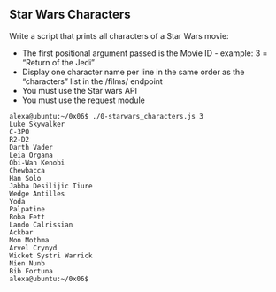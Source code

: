 ## Star Wars Characters

Write a script that prints all characters of a Star Wars movie:

+ The first positional argument passed is the Movie ID - example: 3 = “Return of the Jedi”
+ Display one character name per line in the same order as the “characters” list in the /films/ endpoint
+ You must use the Star wars API
+ You must use the request module
```
alexa@ubuntu:~/0x06$ ./0-starwars_characters.js 3
Luke Skywalker
C-3PO
R2-D2
Darth Vader
Leia Organa
Obi-Wan Kenobi
Chewbacca
Han Solo
Jabba Desilijic Tiure
Wedge Antilles
Yoda
Palpatine
Boba Fett
Lando Calrissian
Ackbar
Mon Mothma
Arvel Crynyd
Wicket Systri Warrick
Nien Nunb
Bib Fortuna
alexa@ubuntu:~/0x06$
```